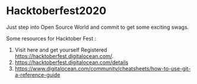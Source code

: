 # Hacktoberfest2020
Just step into Open Source World and commit to get some exciting swags.

Some resources for Hacktober Fest : 
1. Visit here and get yourself Registered https://hacktoberfest.digitalocean.com/.
2. https://hacktoberfest.digitalocean.com/details
3. https://www.digitalocean.com/community/cheatsheets/how-to-use-git-a-reference-guide
